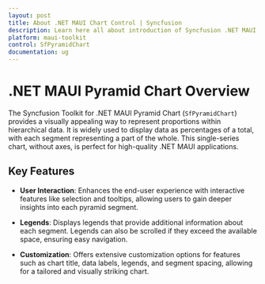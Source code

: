 ```yaml
---
layout: post
title: About .NET MAUI Chart Control | Syncfusion
description: Learn here all about introduction of Syncfusion .NET MAUI Chart(SfPyramidChart) control with key features and more.
platform: maui-toolkit
control: SfPyramidChart
documentation: ug
---
```


# .NET MAUI Pyramid Chart Overview

The Syncfusion Toolkit for .NET MAUI Pyramid Chart (`SfPyramidChart`) provides a visually appealing way to represent proportions within hierarchical data. It is widely used to display data as percentages of a total, with each segment representing a part of the whole. This single-series chart, without axes, is perfect for high-quality .NET MAUI applications.

## Key Features

* **User Interaction**: Enhances the end-user experience with interactive features like selection and tooltips, allowing users to gain deeper insights into each pyramid segment.

* **Legends**: Displays legends that provide additional information about each segment. Legends can also be scrolled if they exceed the available space, ensuring easy navigation.

* **Customization**: Offers extensive customization options for features such as chart title, data labels, legends, and segment spacing, allowing for a tailored and visually striking chart.